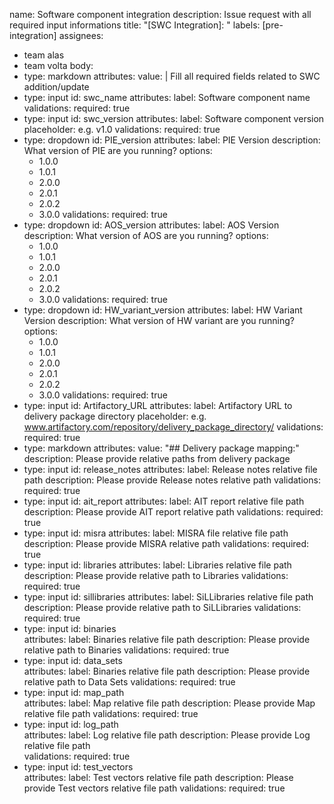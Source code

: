 name: Software component integration
description: Issue request with all required input informations
title: "[SWC Integration]: "
labels: [pre-integration]
assignees:
- team alas
- team volta
body:
- type: markdown
  attributes:
    value: |
      Fill all required fields related to SWC addition/update
- type: input
  id: swc_name
  attributes:
    label: Software component name
  validations:
    required: true
- type: input
  id: swc_version
  attributes:
    label: Software component version
    placeholder: e.g. v1.0
  validations:
    required: true
- type: dropdown
  id: PIE_version
  attributes:
    label: PIE Version
    description: What version of PIE are you running?
    options:
    - 1.0.0
    - 1.0.1
    - 2.0.0
    - 2.0.1
    - 2.0.2
    - 3.0.0
  validations:
    required: true
- type: dropdown
  id: AOS_version
  attributes:
    label: AOS Version
    description: What version of AOS are you running?
    options:
    - 1.0.0
    - 1.0.1
    - 2.0.0
    - 2.0.1
    - 2.0.2
    - 3.0.0
  validations:
    required: true
- type: dropdown
  id: HW_variant_version
  attributes:
    label: HW Variant Version
    description: What version of HW variant are you running?
    options:
    - 1.0.0
    - 1.0.1
    - 2.0.0
    - 2.0.1
    - 2.0.2
    - 3.0.0
  validations:
    required: true
- type: input
  id: Artifactory_URL
  attributes:
    label: Artifactory URL to delivery package directory
    placeholder: e.g. www.artifactory.com/repository/delivery_package_directory/
  validations:
    required: true
- type: markdown
  attributes:
    value: "## Delivery package mapping:"
    description: Please provide relative paths from delivery package
- type: input
  id: release_notes
  attributes:
    label: Release notes relative file path
    description: Please provide Release notes relative path
  validations:
    required: true
- type: input
  id: ait_report
  attributes:
    label: AIT report relative file path
    description: Please provide AIT report relative path
validations:
    required: true
- type: input
  id: misra 
  attributes:
    label: MISRA file relative file path
    description: Please provide MISRA relative path 
  validations:
    required: true
- type: input
  id: libraries
  attributes:
    label: Libraries relative file path
    description: Please provide relative path to Libraries
  validations:
    required: true
- type: input
  id: sillibraries 
  attributes:
    label: SiLLibraries relative file path
    description: Please provide relative path to SiLLibraries
  validations:
    required: true
- type: input
  id: binaries  
  attributes:
    label: Binaries relative file path
    description: Please provide relative path to Binaries
  validations:
    required: true
- type: input
  id: data_sets    
  attributes:
    label: Binaries relative file path
    description: Please provide relative path to Data Sets
  validations:
    required: true
- type: input
  id: map_path   
  attributes:
    label: Map relative file path
    description: Please provide Map relative file path
  validations:
    required: true
- type: input
  id: log_path  
  attributes:
    label: Log relative file path
    description: Please provide Log relative file path  
  validations:
    required: true
- type: input
  id: test_vectors  
  attributes:
    label: Test vectors relative file path
    description: Please provide Test vectors relative file path
  validations:
    required: true

